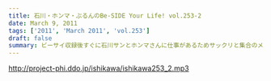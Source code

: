 ```yaml
---
title: 石川・ホンマ・ぶるんのBe-SIDE Your Life! vol.253-2
date: March 9, 2011
tags: ['2011', 'March 2011', 'vol.253']
draft: false
summary: ビーサイ収録後すぐに石川サンとホンマさんに仕事があるためサックリと集合のメンバー。改編シーズンで一同、ぶるぶるもしていますが～～NAMAE
---
```


http://project-phi.ddo.jp/ishikawa/ishikawa253_2.mp3